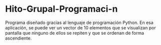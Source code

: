 # Hito-Grupal-Programaci-n
Programa diseñado gracias al lenguaje de programación Python. En esa aplicación, se puede ver un vector de 10 elementos que se visualizan por pantalla que ninguno de ellos se repiten y que se ordenan de forma ascendiente.
